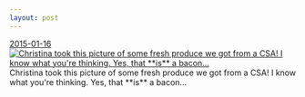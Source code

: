 ```yaml
---
layout: post
---
```


<p>
  <time><a href="/392">2015-01-16</a></time>
  <a href="/392"><img src="{{ site.assets_url }}/392-640.jpg" srcset="{{ site.assets_url }}/392-1280.jpg 1280w, {{ site.assets_url }}/392-960.jpg 960w, {{ site.assets_url }}/392-640.jpg 640w, {{ site.assets_url }}/392-320.jpg 320w" sizes="(min-width: 700px) 50vw, calc(100vw - 2rem)" alt="Christina took this picture of some fresh produce we got from a CSA! I know what you're thinking. Yes, that **is** a bacon..." /></a>
  <span>Christina took this picture of some fresh produce we got from a CSA! I know what you're thinking. Yes, that **is** a bacon...</span>
</p>
